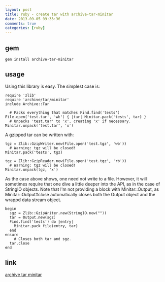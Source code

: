 ```yaml
---
layout: post
title: ruby - create tar with archive-tar-minitar
date: 2013-09-05 09:33:36
comments: true
categories: [ruby]
---
```

## gem

    gem install archive-tar-minitar

## usage

Using this library is easy. The simplest case is:

    require 'zlib'
    require 'archive/tar/minitar'
    include Archive::Tar
    
      # Packs everything that matches Find.find('tests')
    File.open('test.tar', 'wb') { |tar| Minitar.pack('tests', tar) }
      # Unpacks 'test.tar' to 'x', creating 'x' if necessary.
    Minitar.unpack('test.tar', 'x')

A gzipped tar can be written with:

    tgz = Zlib::GzipWriter.new(File.open('test.tgz', 'wb'))
      # Warning: tgz will be closed!
    Minitar.pack('tests', tgz)
    
    tgz = Zlib::GzipReader.new(File.open('test.tgz', 'rb'))
      # Warning: tgz will be closed!
    Minitar.unpack(tgz, 'x')

As the case above shows, one need not write to a file. However, it will sometimes require that one dive a little deeper into the API, as in the case of StringIO objects. Note that I'm not providing a block with Minitar::Output, as Minitar::Output#close automatically closes both the Output object and the wrappd data stream object.

    begin
      sgz = Zlib::GzipWriter.new(StringIO.new(""))
      tar = Output.new(sgz)
      Find.find('tests') do |entry|
        Minitar.pack_file(entry, tar)
      end
    ensure
        # Closes both tar and sgz.
      tar.close
    end

## link

[archive tar minitar](http://rubydoc.info/gems/archive-tar-minitar/0.5.2/frames)
